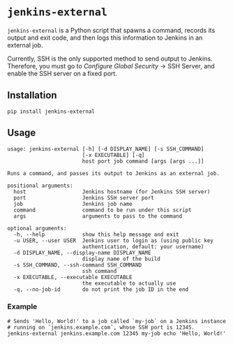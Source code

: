 # `jenkins-external`

`jenkins-external` is a Python script that spawns a command, records
its output and exit code, and then logs this information to Jenkins
in an external job.

Currently, SSH is the only supported method to send output to Jenkins.
Therefore, you must go to *Configure Global Security* → SSH Server, and
enable the SSH server on a fixed port.

## Installation

```
pip install jenkins-external
```

## Usage

```
usage: jenkins-external [-h] [-d DISPLAY_NAME] [-s SSH_COMMAND]
                        [-x EXECUTABLE] [-q]
                        host port job command [args [args ...]]

Runs a command, and passes its output to Jenkins as an external job.

positional arguments:
  host                  Jenkins hostname (for Jenkins SSH server)
  port                  Jenkins SSH server port
  job                   Jenkins job name
  command               command to be run under this script
  args                  arguments to pass to the command

optional arguments:
  -h, --help            show this help message and exit
  -u USER, --user USER  Jenkins user to login as (using public key
                        authentication, default: your username)
  -d DISPLAY_NAME, --display-name DISPLAY_NAME
                        display name of the build
  -s SSH_COMMAND, --ssh-command SSH_COMMAND
                        ssh command
  -x EXECUTABLE, --executable EXECUTABLE
                        the executable to actually use
  -q, --no-job-id       do not print the job ID in the end
```

### Example

```
# Sends 'Hello, World!' to a job called `my-job` on a Jenkins instance
# running on `jenkins.example.com`, whose SSH port is 12345.
jenkins-external jenkins.example.com 12345 my-job echo 'Hello, World!'
```
